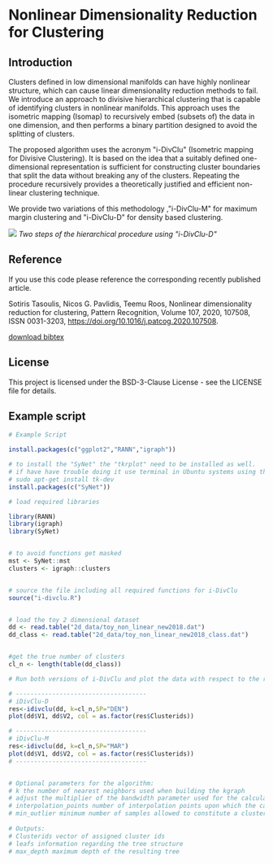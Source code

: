 
# Nonlinear Dimensionality Reduction for Clustering

## Introduction

Clusters defined in low dimensional manifolds can have highly nonlinear
structure, which can cause linear dimensionality reduction methods to fail. We introduce an approach to divisive hierarchical clustering that is capable of identifying clusters in nonlinear manifolds. This approach uses the isometric mapping (Isomap) to recursively embed (subsets of) the data in one dimension, and then performs a binary partition designed to avoid the splitting of clusters.

The proposed algorithm uses the acronym "i-DivClu" (Isometric mapping for Divisive Clustering).
It is based on the idea that a suitably defined one-dimensional
representation is sufficient for constructing cluster boundaries that split the data
without breaking any of the clusters. Repeating the procedure recursively provides a
theoretically justified and efficient non-linear clustering technique.

We provide two variations of this methodology ,"i-DivClu-M" for maximum margin clustering and "i-DivClu-D"
for density based clustering.

![](https://github.com/usersotiris/nonlinearclustering/blob/master/output-2.png)
*Two steps of the hierarchical procedure using "i-DivClu-D"*

## Reference
If you use this code please reference the corresponding recently published article. 

Sotiris Tasoulis, Nicos G. Pavlidis, Teemu Roos, Nonlinear dimensionality reduction for clustering, Pattern Recognition, Volume 107, 2020, 107508, ISSN 0031-3203,
https://doi.org/10.1016/j.patcog.2020.107508.

[download bibtex](https://github.com/usersotiris/nonlinearclustering/blob/master/bibtex.txt)

## License
This project is licensed under the BSD-3-Clause License - see the LICENSE file for details.

## Example script
```r
# Example Script

install.packages(c("ggplot2","RANN","igraph"))

# to install the "SyNet" the "tkrplot" need to be installed as well.
# if have have trouble doing it use terminal in Ubuntu systems using this command:
# sudo apt-get install tk-dev
install.packages(c("SyNet"))

# load required libraries

library(RANN)
library(igraph)
library(SyNet)


# to avoid functions get masked
mst <- SyNet::mst
clusters <- igraph::clusters


# source the file including all required functions for i-DivClu
source("i-divclu.R")


# load the toy 2 dimensional dataset
dd <- read.table("2d_data/toy_non_linear_new2018.dat")
dd_class <- read.table("2d_data/toy_non_linear_new2018_class.dat")


#get the true number of clusters
cl_n <- length(table(dd_class))

# Run both versions of i-DivClu and plot the data with respect to the retrieved cluster labels

# ------------------------------------
# iDivClu-D
res<-idivclu(dd, k=cl_n,SP="DEN")
plot(dd$V1, dd$V2, col = as.factor(res$Clusterids))

# ------------------------------------
# iDivClu-M
res<-idivclu(dd, k=cl_n,SP="MAR")
plot(dd$V1, dd$V2, col = as.factor(res$Clusterids))
# ------------------------------------


# Optional parameters for the algorithm:
# k the number of nearest neighbors used when building the kgraph
# adjust the multiplier of the bandwidth parameter used for the calculation of the kernel density estimation
# interpolation_points number of interpolation points upon which the calculation of the kernel density estimation takes place
# min_outlier minimum number of samples allowed to constitute a cluster
 
# Outputs:
# Clusterids vector of assigned cluster ids
# leafs information regarding the tree structure
# max_depth maximum depth of the resulting tree

```


